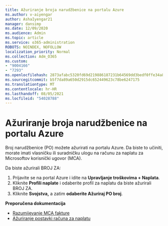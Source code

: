 ```yaml
---
title: Ažuriranje broja narudžbenice na portalu Azure
ms.author: v-aiyengar
author: AshaIyengar21
manager: dansimp
ms.date: 12/09/2020
ms.audience: Admin
ms.topic: article
ms.service: o365-administration
ROBOTS: NOINDEX, NOFOLLOW
localization_priority: Normal
ms.collection: Adm_O365
ms.custom:
- "9004166"
- "7293"
ms.openlocfilehash: 2873afabc5320fd69d219886187231b64569dd3bedf0ffe34a8ed2485456f966
ms.sourcegitcommit: b5f7da89a650d2915dc652449623c78be6247175
ms.translationtype: MT
ms.contentlocale: hr-HR
ms.lasthandoff: 08/05/2021
ms.locfileid: "54028788"
---
```

# <a name="how-to-update-an-purchase-order-number-in-azure-portal"></a>Ažuriranje broja narudžbenice na portalu Azure

Broj narudžbenice (PO) možete ažurirati na portalu Azure. Da biste to učiniti, morate imati vlasničku ili suradničku ulogu na računu za naplatu za Microsoftov korisnički ugovor (MCA). 

Da biste ažurirali BROJ ZA:
1. Prijavite se na portal Azure i idite na **Upravljanje troškovima + Naplata**.
1. Kliknite **Profili naplate** i odaberite profil za naplatu da biste ažurirali BROJ ZA.
1. Kliknite **Svojstva,** a zatim **odaberite Ažuriraj PO broj**. 

**Preporučena dokumentacija**

- [Razumijevanje MCA fakture](https://docs.microsoft.com/azure/cost-management-billing/understand/mca-understand-your-invoice)
- [Ažuriranje postavki računa za naplatu](https://docs.microsoft.com/microsoft-store/update-microsoft-store-for-business-account-settings)  
